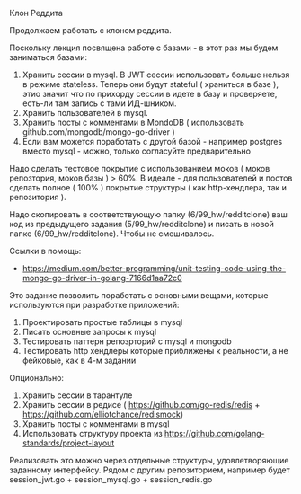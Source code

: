 Клон Реддита

Продолжаем работать с клоном реддита.

Поскольку лекция посвящена работе с базами - в этот раз мы будем заниматься базами:

1) Хранить сессии в mysql. В JWT сессии использовать больше нельзя в режиме stateless. Теперь они будут stateful ( храниться в базе ), этио значит что по прихорду сессии в идете в базу и проверяете, есть-ли там запись с тами ИД-шником.
2) Хранить пользователей в mysql.
3) Хранить посты с комментами в MondoDB ( использовать github.com/mongodb/mongo-go-driver )
4) Если вам можется поработать с другой базой - например postgres вместо mysql - можно, только согласуйте предварительно

Надо сделать тестовое покрытие с использованием моков ( моков репозтория, моков базы ) > 60%.
В идеале - для пользователей и постов сделать полное ( 100% ) покрытие структуры ( как http-хендлера, так и репозитория ).

Надо скопировать в соответствующую папку (6/99_hw/redditclone) ваш код из предыдущего задания (5/99_hw/redditclone) и писать в новой папке (6/99_hw/redditclone). Чтобы не смешивалось.

Ссылки в помощь:
* https://medium.com/better-programming/unit-testing-code-using-the-mongo-go-driver-in-golang-7166d1aa72c0

Это задание позволить поработать с основными вещами, которые используются при разработке приложений:
1) Проектировать простые таблицы в mysql
2) Писать основные запросы к mysql
3) Тестировать паттерн репозрторий с mysql и mongodb
4) Тестировать http хендлеры которые приближены к реальности, а не фейковые, как в 4-м задании

Опционально:
1) Хранить сессии в тарантуле
2) Хранить сессии в редисе ( https://github.com/go-redis/redis + https://github.com/elliotchance/redismock)
3) Хранить посты с комментами в mysql
4) Использовать структуру проекта из https://github.com/golang-standards/project-layout

Реализовать это можно через отдельные структуры, удовлетворяющие заданному интерфейсу. Рядом с другим репозиторием, например будет session_jwt.go + session_mysql.go + session_redis.go